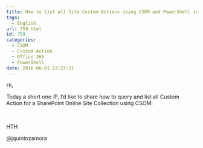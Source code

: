 ```yaml
---
title: How to list all Site Custom Actions using CSOM and PowerShell in Office 365
tags:
  - English
url: 759.html
id: 759
categories:
  - CSOM
  - Custom Action
  - Office 365
  - PowerShell
date: 2016-06-01 13:23:21
---
```


Hi, 

Today a short one :P, I’d like to share how to query and list all Custom Action for a SharePoint Online Site Collection using CSOM:

&nbsp;
<script src="https://gist.github.com/jquintozamora/c3c9ad66ba65fbc6302430777b2682f5.js"></script> 

HTH

@jquintozamora